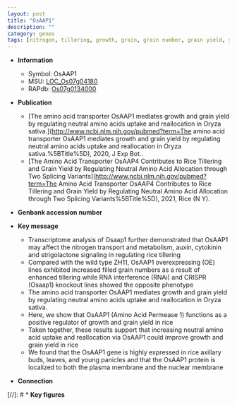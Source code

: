 ```yaml
---
layout: post
title: "OsAAP1"
description: ""
category: genes
tags: [nitrogen, tillering, growth, grain, grain number, grain yield, yield, cytokinin, transporter, plasma membrane, strigolactone, amino acid transporter]
---
```


* **Information**  
    + Symbol: OsAAP1  
    + MSU: [LOC_Os07g04180](http://rice.plantbiology.msu.edu/cgi-bin/ORF_infopage.cgi?orf=LOC_Os07g04180)  
    + RAPdb: [Os07g0134000](http://rapdb.dna.affrc.go.jp/viewer/gbrowse_details/irgsp1?name=Os07g0134000)  

* **Publication**  
    + [The amino acid transporter OsAAP1 mediates growth and grain yield by regulating neutral amino acids uptake and reallocation in Oryza sativa.](http://www.ncbi.nlm.nih.gov/pubmed?term=The amino acid transporter OsAAP1 mediates growth and grain yield by regulating neutral amino acids uptake and reallocation in Oryza sativa.%5BTitle%5D), 2020, J Exp Bot..
    + [The Amino Acid Transporter OsAAP4 Contributes to Rice Tillering and Grain Yield by Regulating Neutral Amino Acid Allocation through Two Splicing Variants](http://www.ncbi.nlm.nih.gov/pubmed?term=The Amino Acid Transporter OsAAP4 Contributes to Rice Tillering and Grain Yield by Regulating Neutral Amino Acid Allocation through Two Splicing Variants%5BTitle%5D), 2021, Rice (N Y).

* **Genbank accession number**  

* **Key message**  
    + Transcriptome analysis of Osaap1 further demonstrated that OsAAP1 may affect the nitrogen transport and metabolism, auxin, cytokinin and strigolactone signaling in regulating rice tillering
    + Compared with the wild type ZH11, OsAAP1 overexpressing (OE) lines exhibited increased filled grain numbers as a result of enhanced tillering while RNA interference (RNAi) and CRISPR (Osaap1) knockout lines showed the opposite phenotype
    + The amino acid transporter OsAAP1 mediates growth and grain yield by regulating neutral amino acids uptake and reallocation in Oryza sativa.
    + Here, we show that OsAAP1 (Amino Acid Permease 1) functions as a positive regulator of growth and grain yield in rice
    + Taken together, these results support that increasing neutral amino acid uptake and reallocation via OsAAP1 could improve growth and grain yield in rice
    + We found that the OsAAP1 gene is highly expressed in rice axillary buds, leaves, and young panicles and that the OsAAP1 protein is localized to both the plasma membrane and the nuclear membrane

* **Connection**  

[//]: # * **Key figures**  


